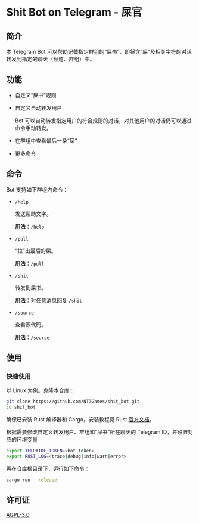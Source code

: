 # Shit Bot on Telegram - 屎官

## 简介

本 Telegram Bot 可以帮助记载指定群组的“屎书”，即将含“屎”及相关字符的对话转发到指定的聊天（频道、群组）中。

## 功能

- 自定义“屎书”规则
- 自定义自动转发用户

  Bot 可以自动转发指定用户的符合规则的对话，对其他用户的对话仍可以通过命令手动转发。
- 在群组中查看最后一条“屎”
- 更多命令

## 命令

Bot 支持如下群组内命令：

- `/help`

  发送帮助文字。

  **用法**：`/help`
- `/pull`

  “拉”出最后的屎。

  **用法**：`/pull`
- `/shit`

  转发到屎书。

  **用法**：对任意消息回复 `/shit`
- `/source`

  查看源代码。

  **用法**：`/source`

## 使用

### 快速使用

以 Linux 为例。克隆本仓库：

```bash
git clone https://github.com/NT3Games/shit_bot.git
cd shit_bot
```

确保已安装 Rust 编译器和 Cargo。安装教程见 Rust [官方文档](https://doc.rust-lang.org/book/ch01-01-installation.html)。

根据需要修改自定义转发用户、群组和“屎书”所在聊天的 Telegram ID，并设置对应的环境变量

```bash
export TELOXIDE_TOKEN=<bot token>
export RUST_LOG=<trace|debug|info|warn|error>
```

再在仓库根目录下，运行如下命令：

```bash
cargo run --release
```

## 许可证

[AGPL-3.0](/LICENSE)
